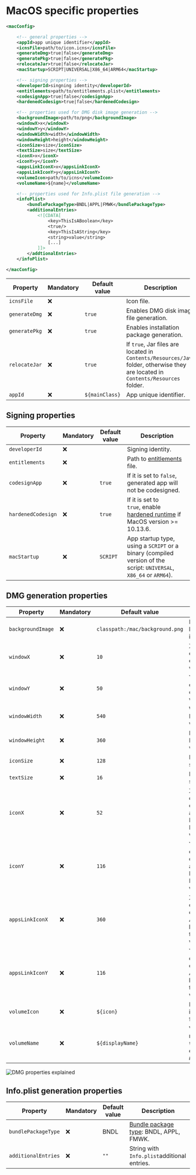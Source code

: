 # MacOS specific properties

```xml
<macConfig>

    <!-- general properties -->
    <appId>app unique identifier</appId>
    <icnsFile>path/to/icon.icns</icnsFile>
    <generateDmg>true|false</generateDmg>
    <generatePkg>true|false</generatePkg>
    <relocateJar>true|false</relocateJar>
    <macStartup>SCRIPT|UNIVERSAL|X86_64|ARM64</macStartup>

    <!-- signing properties -->
    <developerId>singning identity</developerId>
    <entitlements>path/to/entitlements.plist</entitlements>
    <codesignApp>true|false</codesignApp>
    <hardenedCodesign>true|false</hardenedCodesign>

    <!-- properties used for DMG disk image generation -->
    <backgroundImage>path/to/png</backgroundImage>
    <windowX>x</windowX>
    <windowY>y</windowY>
    <windowWidth>width</windowWidth>
    <windowHeight>height</windowHeight>
    <iconSize>size</iconSize>
    <textSize>size</textSize>
    <iconX>x</iconX>
    <iconY>y</iconY>
    <appsLinkIconX>x</appsLinkIconX>
    <appsLinkIconY>y</appsLinkIconY>
    <volumeIcon>path/to/icns</volumeIcon>
    <volumeName>${name}</volumeName>

    <!-- properties used for Info.plist file generation -->
    <infoPlist>
        <bundlePackageType>BNDL|APPL|FMWK</bundlePackageType>
        <additionalEntries>
            <![CDATA[
                <key>ThisIsABoolean</key>
                <true/>
                <key>ThisIsAString</key>
                <string>value</string>
                [...]
            ]]>
        </addtionalEntries>
    </infoPlist>

</macConfig>
```

| Property      | Mandatory | Default value  | Description                                                                                                                      |
| ------------- | --------- | -------------- | -------------------------------------------------------------------------------------------------------------------------------- |
| `icnsFile`    | :x:       |                | Icon file.                                                                                                                       |
| `generateDmg` | :x:       | `true`         | Enables DMG disk image file generation.                                                                                          |
| `generatePkg` | :x:       | `true`         | Enables installation package generation.                                                                                         |
| `relocateJar` | :x:       | `true`         | If `true`, Jar files are located in `Contents/Resources/Java` folder, otherwise they are located in `Contents/Resources` folder. |
| `appId`       | :x:       | `${mainClass}` | App unique identifier.                                                                                                           |

## Signing properties

| Property           | Mandatory | Default value | Description                                                                                                                                          |
| ------------------ | --------- | ------------- | ---------------------------------------------------------------------------------------------------------------------------------------------------- |
| `developerId`      | :x:       |               | Signing identity.                                                                                                                                    |
| `entitlements`     | :x:       |               | Path to [entitlements](https://developer.apple.com/documentation/bundleresources/entitlements) file.                                                 |
| `codesignApp`      | :x:       | `true`        | If it is set to `false`, generated app will not be codesigned.                                                                                       |
| `hardenedCodesign` | :x:       | `true`        | If it is set to `true`, enable [hardened runtime](https://developer.apple.com/documentation/security/hardened_runtime) if MacOS version >= 10.13.6. |
| `macStartup`       | :x:       | `SCRIPT`      | App startup type, using a `SCRIPT` or a binary (compiled version of the script: `UNIVERSAL`, `X86_64` or `ARM64`).                                   |

## DMG generation properties

| Property          | Mandatory | Default value                   | Description                                                |
| ----------------- | --------- | ------------------------------- | ---------------------------------------------------------- |
| `backgroundImage` | :x:       | `classpath:/mac/background.png` | DMG background  image.                                     |
| `windowX`         | :x:       | `10`                            | X coordinate of DMG window.                                |
| `windowY`         | :x:       | `50`                            | Y coordinate of DMG window.                                |
| `windowWidth`     | :x:       | `540`                           | Width of DMG window.                                       |
| `windowHeight`    | :x:       | `360`                           | Height of DMG window.                                      |
| `iconSize`        | :x:       | `128`                           | DMG icons size.                                            |
| `textSize`        | :x:       | `16`                            | DMG text size.                                             |
| `iconX`           | :x:       | `52`                            | X coordinate of bundled app icon. Relative to DMG window.  |
| `iconY`           | :x:       | `116`                           | Y coordinate of bundled app icon. Relative to DMG window.  |
| `appsLinkIconX`   | :x:       | `360`                           | X coordinate of Applications link. Relative to DMG window. |
| `appsLinkIconY`   | :x:       | `116`                           | Y coordinate of Applications link. Relative to DMG window. |
| `volumeIcon`      | :x:       | `${icon}`                       | Bundled app icon in ICNS format.                           |
| `volumeName`      | :x:       | `${displayName}`                | Volume name *(:warning: whitespaces are removed)*.         |

![DMG properties explained](dmg-properties-explained.png)

## Info.plist generation properties

| Property            | Mandatory | Default value | Description                                                                                                                                       |
| ------------------- | --------- | ------------- | ------------------------------------------------------------------------------------------------------------------------------------------------- |
| `bundlePackageType` | :x:       | BNDL          | [Bundle package type](https://developer.apple.com/documentation/bundleresources/information_property_list/cfbundlepackagetype): BNDL, APPL, FMWK. |
| `additionalEntries` | :x:       | `""`          | String with `Info.plist`additional entries.                                                                                                       |
